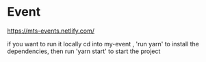 # Event
https://mts-events.netlify.com/ 

if you want to run it locally cd into my-event , 'run yarn' to install the dependencies, then run 'yarn start' to start the project
